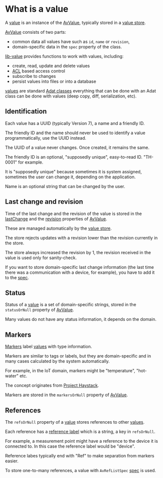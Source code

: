 # What is a value

A [value](def://) is an instance of the [AvValue](class://), typically stored in a [value store](def://).

[AvValue](class://) consists of two parts:

- common data all values have such as `id`, `name` or `revision`,
- domain-specific data in the `spec` property of the class.

[lib-value](def://) provides functions to work with values, including:

- create, read, update and delete values
- [ACL](def://) based access control
- subscribe to changes
- persist values into files or into a database

[values](def://) are standard [Adat classes](def://) everything that can be done with
an Adat class can be done with values (deep copy, diff, serialization, etc).

## Identification

Each value has a UUID (typically Version 7), a name and a friendly ID.

The friendly ID and the name should never be used to identify a value
programmatically, use the UUID instead.

The UUID of a value never changes. Once created, it remains the same.

The friendly ID is an optional, "supposedly unique", easy-to-read ID. "TH-0001" for example.

It is "supposedly unique" because sometimes it is system assigned, sometimes
the user can change it, depending on the application.

Name is an optional string that can be changed by the user.

## Last change and revision

Time of the last change and the revision of the value is stored in the
[lastChange](property://AvValue) and the [revision](property://AvValue)
properties of [AvValue](class://).

These are managed automatically by the [value store](def://).

The store rejects updates with a revision lower than the revision
currently in the store.

The store always increased the revision by 1, the revision received
in the value is used only for sanity-check.

If you want to store domain-specific last change information (the last time
there was a communication with a device, for example), you have
to add it to the [spec](def://).

## Status

Status of a [value](def://) is a set of domain-specific strings, stored in
the `statusOrNull` property of [AvValue](class://).

Many values do not have any status information, it depends on the domain.

## Markers

[Markers](def://) label [values](def://) with type information.

Markers are similar to tags or labels, but they are domain-specific
and in many cases calculated by the system automatically.

For example, in the IoT domain, markers might be "temperature", "hot-water" etc.

The concept originates from [Project Haystack](https://project-haystack.org).

Markers are stored in the `markersOrNull` property of [AvValue](class://).

## References

The `refsOrNull` property of a [value](def://) stores references to other [values](def://).

Each reference has a [reference label](def://) which is a string, a key in `refsOrNull`.

For example, a measurement point might have a reference to the device it is connected to.
In this case the reference label would be "device".

Reference labes typically end with "Ref" to make separation from markers easier.

To store one-to-many references, a value with `AvRefListSpec` [spec](def://) is used.